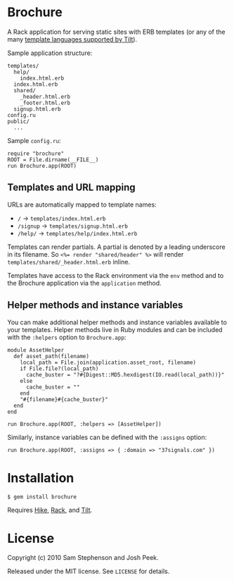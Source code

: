 Brochure
========

A Rack application for serving static sites with ERB templates (or any
of the many [template languages supported by
Tilt](http://github.com/rtomayko/tilt/blob/master/TEMPLATES.md#readme)).

Sample application structure:

    templates/
      help/
        index.html.erb
      index.html.erb
      shared/
        _header.html.erb
        _footer.html.erb
      signup.html.erb
    config.ru
    public/
      ...

Sample `config.ru`:

    require "brochure"
    ROOT = File.dirname(__FILE__)
    run Brochure.app(ROOT)


## Templates and URL mapping

URLs are automatically mapped to template names:

* `/` &rarr; `templates/index.html.erb`
* `/signup` &rarr; `templates/signup.html.erb`
* `/help/` &rarr; `templates/help/index.html.erb`

Templates can render partials. A partial is denoted by a leading
underscore in its filename. So `<%= render "shared/header" %>` will
render `templates/shared/_header.html.erb` inline.

Templates have access to the Rack environment via the `env` method and
to the Brochure application via the `application` method.


## Helper methods and instance variables

You can make additional helper methods and instance variables
available to your templates. Helper methods live in Ruby modules and
can be included with the `:helpers` option to `Brochure.app`:

    module AssetHelper
      def asset_path(filename)
        local_path = File.join(application.asset_root, filename)
        if File.file?(local_path)
          cache_buster = "?#{Digest::MD5.hexdigest(IO.read(local_path))}"
        else
          cache_buster = ""
        end
        "#{filename}#{cache_buster}"
      end
    end

    run Brochure.app(ROOT, :helpers => [AssetHelper])

Similarly, instance variables can be defined with the `:assigns`
option:

    run Brochure.app(ROOT, :assigns => { :domain => "37signals.com" })


# Installation

    $ gem install brochure

Requires [Hike](http://github.com/sstephenson/hike),
[Rack](http://rack.rubyforge.org/), and
[Tilt](http://github.com/rtomayko/tilt).


# License

Copyright (c) 2010 Sam Stephenson and Josh Peek.

Released under the MIT license. See `LICENSE` for details.

